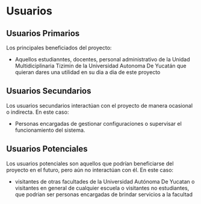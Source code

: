 # Usuarios

## Usuarios Primarios
Los principales beneficiados del proyecto:

- Aquellos estudianntes, docentes, personal administrativo de la Unidad Multidiciplinaria Tizimin de la Universidad Autonoma De Yucatán que quieran dares una utilidad en su dia a dia de este proyecto

## Usuarios Secundarios
Los usuarios secundarios interactúan con el proyecto de manera ocasional o indirecta. En este caso:

- Personas encargadas de gestionar configuraciones o supervisar el funcionamiento del sistema.

## Usuarios Potenciales
Los usuarios potenciales son aquellos que podrían beneficiarse del proyecto en el futuro, pero aún no interactúan con él. En este caso:

- visitantes de otras facultades de la Universidad Autónoma De Yucatan o visitantes en general de cualquier escuela o visitantes no estudiantes, que podrian ser personas encargadas de brindar servicios a la facultad


